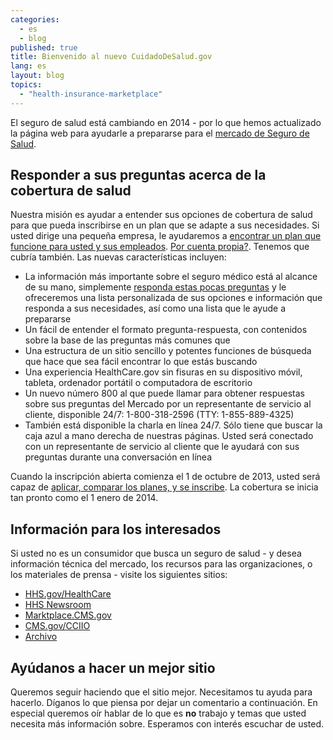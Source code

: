 ```yaml
---
categories: 
  - es
  - blog
published: true
title: Bienvenido al nuevo CuidadoDeSalud.gov
lang: es
layout: blog
topics: 
  - "health-insurance-marketplace"
---
```


El seguro de salud está cambiando en 2014 - por lo que hemos actualizado la página web para ayudarle a prepararse para el [mercado de Seguro de Salud](/es/what-is-the-health-insurance-marketplace/).
## Responder a sus preguntas acerca de la cobertura de salud
Nuestra misión es ayudar a entender sus opciones de cobertura de salud para que pueda inscribirse en un plan que se adapte a sus necesidades. Si usted dirige una pequeña empresa, le ayudaremos a [encontrar un plan que funcione para usted y sus empleados](/es/what-is-the-shop-marketplace/). [Por cuenta propia?](/es/what-if-im-self-employed). Tenemos que cubría también.
Las nuevas características incluyen:

* La información más importante sobre el seguro médico está al alcance de su mano, simplemente [responda estas pocas preguntas](/es/quick-answers/#step-1) y le ofreceremos una lista personalizada de sus opciones e información que responda a sus necesidades, así como una lista que le ayude a prepararse
* Un fácil de entender el formato pregunta-respuesta, con contenidos sobre la base de las preguntas más comunes que
* Una estructura de un sitio sencillo y potentes funciones de búsqueda que hace que sea fácil encontrar lo que estás buscando
* Una experiencia HealthCare.gov sin fisuras en su dispositivo móvil, tableta, ordenador portátil o computadora de escritorio
* Un nuevo número 800 al que puede llamar para obtener respuestas sobre sus preguntas del Mercado por un representante de servicio al cliente, disponible 24/7: 1-800-318-2596 (TTY: 1-855-889-4325)
* También está disponible la charla en línea 24/7. Sólo tiene que buscar la caja azul a mano derecha de nuestras páginas. Usted será conectado con un representante de servicio al cliente que le ayudará con sus preguntas durante una conversación en línea

Cuando la inscripción abierta comienza el 1 de octubre de 2013, usted será capaz de [aplicar, comparar los planes, y se inscribe](/es/marketplace/individual). La cobertura se inicia tan pronto como el 1 enero de 2014.

## Información para los interesados
Si usted no es un consumidor que busca un seguro de salud - y desea información técnica del mercado, los recursos para las organizaciones, o los materiales de prensa - visite los siguientes sitios:

* [HHS.gov/HealthCare](http://www.hhs.gov/healthcare)
* [HHS Newsroom](http://www.hhs.gov/news)
* [Marktplace.CMS.gov](http://marketplace.cms.gov/)
* [CMS.gov/CCIIO](http://cms.gov/cciio/)
* [Archivo](http://wayback.archive-it.org/3688/*/http:/www.cuidadodesalud.gov/)

## Ayúdanos a hacer un mejor sitio
Queremos seguir haciendo que el sitio mejor. Necesitamos tu ayuda para hacerlo. Díganos lo que piensa por dejar un comentario a continuación. En especial queremos oír hablar de lo que es **no** trabajo y temas que usted necesita más información sobre. Esperamos con interés escuchar de usted.

